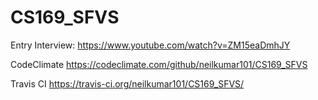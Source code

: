 # CS169_SFVS
Entry Interview: https://www.youtube.com/watch?v=ZM15eaDmhJY

CodeClimate
https://codeclimate.com/github/neilkumar101/CS169_SFVS

Travis CI
https://travis-ci.org/neilkumar101/CS169_SFVS/